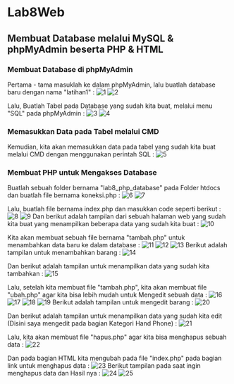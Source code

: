 # Lab8Web

## Membuat Database melalui MySQL & phpMyAdmin beserta PHP & HTML
### Membuat Database di phpMyAdmin
Pertama - tama masuklah ke dalam phpMyAdmin, lalu buatlah database baru dengan nama "latihan1" :
![1](screenshots/1.jpg)
![2](screenshots/2.jpg)

Lalu, Buatlah Tabel pada Database yang sudah kita buat, melalui menu "SQL" pada phpMyAdmin :
![3](screenshots/3.jpg)
![4](screenshots/4.jpg)

### Memasukkan Data pada Tabel melalui CMD
Kemudian, kita akan memasukkan data pada tabel yang sudah kita buat melalui CMD dengan menggunakan perintah SQL :
![5](screenshots/5.jpg)

### Membuat PHP untuk Mengakses Database
Buatlah sebuah folder bernama "lab8_php_database" pada Folder htdocs dan buatlah file bernama koneksi.php :
![6](screenshots/6.jpg)
![7](screenshots/7.jpg)

Lalu, buatlah file bernama index.php dan masukkan code seperti berikut :
![8](screenshots/8.jpg)
![9](screenshots/9.jpg)
Dan berikut adalah tampilan dari sebuah halaman web yang sudah kita buat yang menampilkan beberapa data yang sudah kita buat :
![10](screenshots/10.jpg)

Kita akan membuat sebuah file bernama "tambah.php" untuk menambahkan data baru ke dalam database :
![11](screenshots/11.jpg)
![12](screenshots/12.jpg)
![13](screenshots/13.jpg)
Berikut adalah tampilan untuk menambahkan barang :
![14](screenshots/14.jpg)

Dan berikut adalah tampilan untuk menampilkan data yang sudah kita tambahkan :
![15](screenshots/15.jpg)

Lalu, setelah kita membuat file "tambah.php", kita akan membuat file "ubah.php" agar kita bisa lebih mudah untuk Mengedit sebuah data :
![16](screenshots/16.jpg)
![17](screenshots/17.jpg)
![18](screenshots/18.jpg)
![19](screenshots/19.jpg)
Berikut adalah tampilan untuk mengedit barang :
![20](screenshots/20.jpg)

Dan berikut adalah tampilan untuk menampilkan data yang sudah kita edit (Disini saya mengedit pada bagian Kategori Hand Phone) :
![21](screenshots/21.jpg)

Lalu, kita akan membuat file "hapus.php" agar kita bisa menghapus sebuah data :
![22](screenshots/22.jpg)

Dan pada bagian HTML kita mengubah pada file "index.php" pada bagian link untuk menghapus data :
![23](screenshots/23.jpg)
Berikut tampilan pada saat ingin menghapus data dan Hasil nya :
![24](screenshots/24.jpg)
![25](screenshots/25.jpg)



